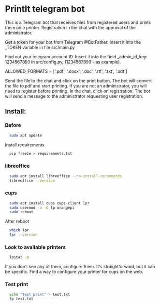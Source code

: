 # PrintIt telegram bot


This is a Telegram bot that receives files from registered users and prints them on a printer. 
Registration in the chat with the approval of the administrator.

Get a token for your bot from Telegram @BotFather. Insert it into the _TOKEN variable in file src/main.py

Find out your telegram account ID. Insert it into the field _admin_id_key: 1234567890 in src/config.py, 
(1234567890 - as example).

ALLOWED_FORMATS = ['.pdf', '.docx', '.doc', '.rtf', '.txt', '.odt']

Send the file to the chat and click on the print button. The bot will convert the file to pdf and start printing. 
If you are not an administrator, you will need to register before printing. In the chat, click on registration. The bot will send
a message to the administrator requesting user registration.

## Install:

### Before
 ```sh
   sudo apt update
 ```

Install requirements
 ```sh
   pip freeze > requirements.txt
 ```

### libreoffice
  ```sh
    sudo apt install libreoffice --no-install-recommends
    libreoffice --version
  ```

### cups
  ```sh
    sudo apt install cups cups-client lpr
    sudo usermod -a -G lp orangepi
    sudo reboot
  ```

After reboot

  ```sh
    which lpr
    lpr --version
  ```

### Look to available printers
  ```sh
    lpstat -p
  ```

If you don't see any of them, configure them. It's straightforward, but it can be specific. 
Find a way to configure your printer for cups on the web.

### Test print
  ```sh
    echo "Test print" > test.txt
    lp test.txt
  ```

